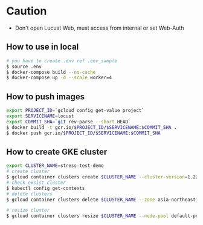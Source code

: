 # Caution

- Don't open Lucust Web, must access from internal or set Web-Auth

## How to use in local

```zsh
# you have to create .env ref .env_sample
$ source .env
$ docker-compose build --no-cache
$ docker-compose up -d --scale worker=4
```

## How to push images

```zsh
export PROJECT_ID=`gcloud config get-value project`
export SERVICENAME=locust
export COMMIT_SHA=`git rev-parse --short HEAD`
$ docker build -t gcr.io/$PROJECT_ID/$SERVICENAME:$COMMIT_SHA .
$ docker push gcr.io/$PROJECT_ID/$SERVICENAME:$COMMIT_SHA
```

## How to create GKE cluster

```bash
export CLUSTER_NAME=stress-test-demo
# create cluster
$ gcloud container clusters create $CLUSTER_NAME --cluster-version=1.22 --tags=$CLUSTER_NAME --num-nodes=3 --no-enable-autoupgrade --machine-type=n1-standard-1 --zone asia-northeast1-a --network config-admin-vpc
# check exsist cluster
$ kubectl config get-contexts
# delete clusters
$ gcloud container clusters delete $CLUSTER_NAME --zone asia-northeast1-a

# resize cluster
$ gcloud container clusters resize $CLUSTER_NAME --node-pool default-pool --num-nodes x --zone asia-northeast1-a
```